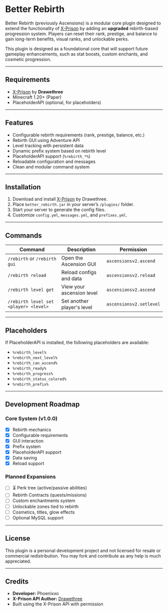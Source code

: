 # Better Rebirth 

Better Rebirth (previously Ascensions) is a modular core plugin designed to extend the functionality of [X-Prison](https://www.spigotmc.org/resources/x-prison-1-8-1-20-all-in-one-prison-core.83058/) by adding an **upgraded** rebirth-based progression system. Players can reset their rank, prestige, and balance to gain long-term benefits, visual ranks, and unlockable perks.

This plugin is designed as a foundational core that will support future gameplay enhancements, such as stat boosts, custom enchants, and cosmetic progression.

---

## Requirements

- [X-Prison](https://www.spigotmc.org/resources/x-prison-1-8-1-20-all-in-one-prison-core.83058/) by **Drawethree**
- Minecraft 1.20+ (Paper)
- PlaceholderAPI (optional, for placeholders)

---

## Features

- Configurable rebirth requirements (rank, prestige, balance, etc.)
- Rebirth GUI using Adventure API
- Level tracking with persistent data
- Dynamic prefix system based on rebirth level
- PlaceholderAPI support (`%rebirth_*%`)
- Reloadable configuration and messages
- Clean and modular command system

---

## Installation

1. Download and install [X-Prison](https://www.spigotmc.org/resources/x-prison-1-8-1-20-all-in-one-prison-core.83058/) by Drawethree.
2. Place `better_rebirth.jar` in your server’s `/plugins/` folder.
3. Start your server to generate the config files.
4. Customize `config.yml`, `messages.yml`, and `prefixes.yml`.

---

## Commands

| Command                               | Description                          | Permission                  |
|---------------------------------------|--------------------------------------|-----------------------------|
| `/rebirth` or `/rebirth gui`          | Open the Ascension GUI               | `ascensionsv2.ascend`       |
| `/rebirth reload`                     | Reload configs and data              | `ascensionsv2.reload`       |
| `/rebirth level get`                  | View your ascension level            | `ascensionsv2.ascend`       |
| `/rebirth level set <player> <level>` | Set another player's level     | `ascensionsv2.setlevel`     |

---

## Placeholders

If PlaceholderAPI is installed, the following placeholders are available:

- `%rebirth_level%`
- `%rebirth_next_level%`
- `%rebirth_can_ascend%`
- `%rebirth_ready%`
- `%rebirth_progress%`
- `%rebirth_status_colored%`
- `%rebirth_prefix%`

---

## Development Roadmap

### Core System (v1.0.0)
- [x] Rebirth mechanics
- [x] Configurable requirements
- [x] GUI interaction
- [x] Prefix system
- [x] PlaceholderAPI support
- [x] Data saving
- [x] Reload support

### Planned Expansions
- [ ] ⏳ Perk tree (active/passive abilities) 
- [ ] Rebirth Contracts (quests/missions)
- [ ] Custom enchantments system
- [ ] Unlockable zones tied to rebirth
- [ ] Cosmetics, titles, glow effects
- [ ] Optional MySQL support

---

## License

This plugin is a personal development project and not licensed for resale or commercial redistribution. You may fork and contribute as any help is much appreciated.

---

## Credits

- **Developer:** Phoenixxo  
- **X-Prison API Author:** [Drawethree](https://www.spigotmc.org/members/drawethree.520091/)  
- Built using the X-Prison API with permission
